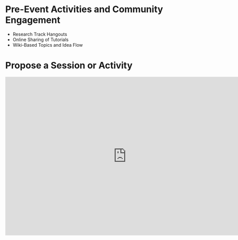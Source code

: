 # Pre-Event Activities and Community Engagement

* Research Track Hangouts
* Online Sharing of Tutorials 
* Wiki-Based Topics and Idea Flow

# Propose a Session or Activity

<iframe src="https://docs.google.com/forms/d/e/1FAIpQLSct_5ijwbxUGCMS4GcYFPV6kJ7p7_s-hDe4QUVsIyYIbuD7hg/viewform?embedded=true" width="760" height="500" frameborder="0" marginheight="0" marginwidth="0">Loading...</iframe>
